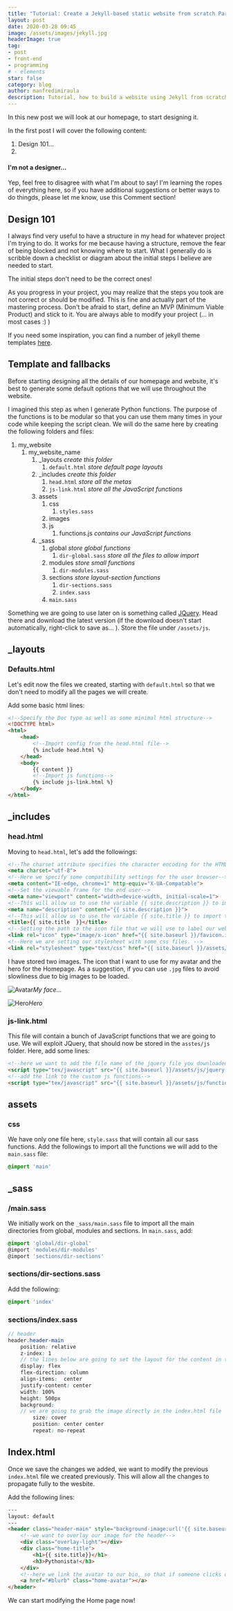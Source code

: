 ```yaml
---
title: "Tutorial: Create a Jekyll-based static website from scratch Part 0.2"
layout: post
date: 2020-03-28 09:45
image: /assets/images/jekyll.jpg
headerImage: true
tag:
- post
- front-end
- programming
# - elements
star: false
category: blog
author: manfredimiraula
description: Tutorial, how to build a website using Jekyll from scratch, pt.2
---
```


In this new post we will look at our homepage, to start designing it. 

In the first post I will cover the following content: 

1. Design 101... 
1. 

#### I'm not a designer...
Yep, feel free to disagree with what I'm about to say! I'm learning the ropes of everything here, so if you have additional suggestions or better ways to do thingds, please let me know, use this Comment section!

## Design 101

I always find very useful to have a structure in my head for whatever project I'm trying to do. It works for me because having a structure, remove the fear of being blocked and not knowing where to start. What I generally do is scribble down a checklist or diagram about the initial steps I believe are needed to start. 

The initial steps don't need to be the correct ones! 

As you progress in your project, you may realize that the steps you took are not correct or should be modified. This is fine and actually part of the mastering process. Don't be afraid to start, define an MVP (Minimum Viable Product) and stick to it. You are always able to modify your project (... in most cases :) )

If you need some inspiration, you can find a number of jekyll theme templates [here][1].

## Template and fallbacks
Before starting designing all the details of our homepage and website, it's best to generate some default options that we will use throughout the website. 

I imagined this step as when I generate Python functions. The purpose of the functions is to be modular so that you can use them many times in your code while keeping the script clean. We will do the same here by creating the following folders and files: 


1. my_website
    1.  my_website_name
        1. _layouts *create this folder*
            1. ```default.html``` *store default page layouts*
        1. _includes *create this folder*
            1. ```head.html``` *store all the metas*
            1. ```js-link.html``` *store all the JavaScript functions*
        1. assets
            1. css  
                1. ```styles.sass``` 
            1. images
            1. js
                1. functions.js *contains our JavaScript functions*
        1. _sass 
            1. global *store global functions*
                1. ```dir-global.sass``` *store all the files to allow  import*
            1. modules *store small functions*
                1. ```dir-modules.sass```
            1. sections *store layout-section functions*
                1. ```dir-sections.sass```
                1. ```index.sass```
            1. ```main.sass```

Something we are going to use later on is something called [JQuery][2]. Head there and download the latest version (if the download doesn't start automatically, right-click to save as... ). Store the file under ```/assets/js```.

## _layouts
### Defaults.html
Let's edit now the files we created, starting with ```default.html``` so that we don't need to modify all the pages we will create. 

Add some basic html lines: 

``` html
<!--Specify the Doc type as well as some minimal html structure-->  
<!DOCTYPE html>
<html>
    <head>
        <!--Import config from the head.html file-->  
        {% include head.html %}
    </head>
    <body>
        {{ content }}
        <!--Import js functions-->  
        {% include js-link.html %}
    </body>    
</html>
```
## _includes
### head.html
Moving to ```head.html```, let's add the followings: 

```html
<!--The charset attribute specifies the character encoding for the HTML document.-->  
<meta charset="utf-8"> 
<!--Here we specify some compatibility settings for the user browser-->  
<meta content="IE-edge, chrome=1" http-equiv="X-UA-Compatable">
<!--Set the viewable frame for the end user-->  
<meta name="viewport" content="width=device-width, initial-scale=1">
<!--This will allow us to use the variable {{ site.description }} to import the description we added in our config.yaml file-->  
<meta name="description" content="{{ site.description }}">
<!--This will allow us to use the variable {{ site.title }} to import the title we added in our config.yaml file--> 
<title>{{ site.title  }}</title>
<!--Setting the path to the icon file that we will use to label our website--> 
<link rel="icon" type="image/x-icon" href="{{ site.baseurl }}/favicon.ico">
<!--Here we are setting our stylesheet with some css files. --> 
<link rel="stylesheet" type="text/css" href="{{ site.baseurl }}/assets/css/styles.sass">
```

I have stored two images. The icon that I want to use for my avatar and the hero for the Homepage. As a suggestion, if you can use ```.jpg``` files to avoid slowliness due to big images to be loaded. 

![Avatar](/assets/images/face.jpeg)*My face...*

![Hero](/assets/images/palermo_about_header.jpg)*Hero*

### js-link.html
This file will contain a bunch of JavaScript functions that we are going to use. We will exploit JQuery, that should now be stored in the ```asstes/js``` folder. Here, add some lines: 

``` html
<!--here we want to add the file name of the jquery file you downloaded previously. At the time of writing, the jquery version I'm using is jquery-3.4.1.min.js--> 
<script type="tex/javascript" src="{{ site.baseurl }}/assets/js/jquery-3.4.1.min.js"></script>
<!--add the link to the custom js functions--> 
<script type="tex/javascript" src="{{ site.baseurl }}/assets/js/functions.js"></script>

```
## assets
### css
We have only one file here, ```style.sass``` that will contain all our sass functions. Add the followings to import all the functions we will add to the ```main.sass``` file:
``` css
@import 'main'
```
## _sass
### /main.sass
We initially work on the ```_sass/main.sass``` file to import all the main directories from global, modules and sections. In ```main.sass```, add: 

``` scss
@import 'global/dir-global'
@import 'modules/dir-modules'
@import 'sections/dir-sections'
```
### sections/dir-sections.sass
Add the following: 
``` css
@import 'index'
```

### sections/index.sass
``` scss
// header
header.header-main
    position: relative
    z-index: 1
    // the lines below are going to set the layout for the content in the header (Guide: https://sass-lang.com/guide)
    display: flex
    flex-direction: column
    align-items:  center
    justify-content: center
    width: 100%
    height: 500px
    background: 
    // we are going to grab the image directly in the index.html file
        size: cover
        position: center center
        repeat: no-repeat
```

## Index.html
Once we save the changes we added, we want to modify the previous ```index.html``` file we created previously. This will allow all the changes to propagate fully to the wesbite. 

Add the following lines: 
``` html
---
layout: default
--- 
<header class="header-main" style="background-image:url('{{ site.baseurl }}/assets/images/palermo_about_header.jpg')">
    <!--we want to overlay our image for the header--> 
    <div class="overlay-light"></div>
    <div class="home-title">
        <h1>{{ site.title}}</h1>
        <h3>Pythonista!</h3>
    </div>
    <!--here we link the avatar to our bio, so that if someone clicks our avatar it will be redirected to the Bio description--> 
    <a href="#blurb" class="home-avatar"></a>
</header>
```

We can start modifying the Home page now!

[1]: http://jekyllthemes.org/
[2]: https://jquery.com/